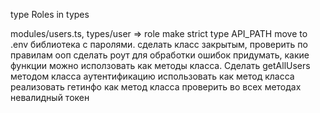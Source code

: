 type Roles in types

modules/users.ts, types/user => role make strict type
API_PATH move to .env
библиотека с паролями.
сделать класс закрытым, проверить по правилам ооп
сделать роут для обработки ошибок
придумать, какие функции можно исползовать как методы класса.
Сделать getAllUsers методом класса
аутентификацию использовать как метод класса
реализовать гетинфо как метод класса
проверить во всех методах невалидный токен